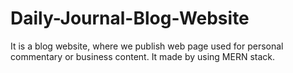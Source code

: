 # Daily-Journal-Blog-Website
It is a blog website, where we publish web page used for personal commentary or business content. It made by using MERN stack.
